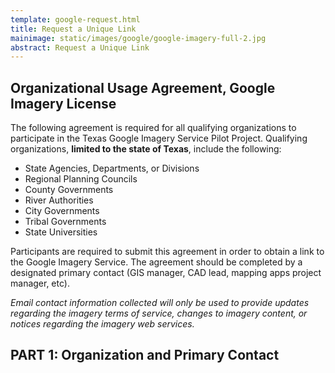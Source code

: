```yaml
---
template: google-request.html
title: Request a Unique Link
mainimage: static/images/google/google-imagery-full-2.jpg
abstract: Request a Unique Link
---
```

## Organizational Usage Agreement, Google Imagery License

The following agreement is required for all qualifying organizations to participate in the Texas Google Imagery Service Pilot Project. Qualifying organizations, **limited to the state of Texas**, include the following:

 - State Agencies, Departments, or Divisions
 - Regional Planning Councils
 - County Governments
 - River Authorities
 - City Governments
 - Tribal Governments
 - State Universities

Participants are required to submit this agreement in order to obtain a link to the Google Imagery Service. The agreement should be completed by a designated primary contact (GIS manager, CAD lead, mapping apps project manager, etc).

*Email contact information collected will only be used to provide updates regarding the imagery terms of service, changes to imagery content, or notices regarding the imagery web services.*

## PART 1: Organization and Primary Contact 


